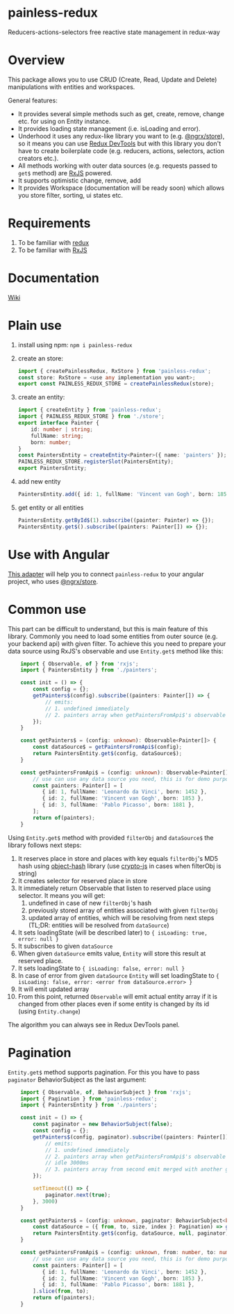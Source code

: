 # painless-redux
Reducers-actions-selectors free reactive state management in redux-way

# Overview
This package allows you to use CRUD (Create, Read, Update and Delete) manipulations with entities and workspaces.

General features:
- It provides several simple methods such as get, create, remove, change etc. for using on Entity instance.
- It provides loading state management (i.e. isLoading and error).
- Underhood it uses any redux-like library you want to (e.g. [@ngrx/store](https://github.com/ngrx/platform)), so it means you can use [Redux DevTools](https://chrome.google.com/webstore/detail/redux-devtools/lmhkpmbekcpmknklioeibfkpmmfibljd?hl=ru) but with this library you don't have to create boilerplate code (e.g. reducers, actions, selectors, action creators etc.).
- All methods working with outer data sources (e.g. requests passed to `get$` method) are [RxJS](https://github.com/ReactiveX/rxjs) powered.
- It supports optimistic change, remove, add
- It provides Workspace (documentation will be ready soon) which allows you store filter, sorting, ui states etc.

# Requirements
1. To be familiar with [redux](https://github.com/reduxjs/redux)
2. To be familiar with [RxJS](https://github.com/ReactiveX/rxjs)

# Documentation
[Wiki](https://github.com/egorgrushin/painless-redux/wiki)

# Plain use

1. install using npm:
	`npm i painless-redux`

2. create an store:
    ```typescript
	import { createPainlessRedux, RxStore } from 'painless-redux';
	const store: RxStore = <use any implementation you want>;
    export const PAINLESS_REDUX_STORE = createPainlessRedux(store);
    ```

3. create an entity:
	```typescript
	import { createEntity } from 'painless-redux';
	import { PAINLESS_REDUX_STORE } from './store';
	export interface Painter {
		id: number | string;
		fullName: string;
		born: number;
	}
	const PaintersEntity = createEntity<Painter>({ name: 'painters' });
	PAINLESS_REDUX_STORE.registerSlot(PaintersEntity);
	export PaintersEntity;
	```

4. add new entity
    ```typescript
   PaintersEntity.add({ id: 1, fullName: 'Vincent van Gogh', born: 1853 });
    ```
5. get entity or all entities
    ```typescript
    PaintersEntity.getById$(1).subscribe((painter: Painter) => {});
    PaintersEntity.get$().subscribe((painters: Painter[]) => {});
    ```
   
# Use with Angular

[This adapter](https://github.com/egorgrushin/ngx-painless-redux) will help you to connect `painless-redux` to your angular project, who uses [@ngrx/store](https://github.com/ngrx/platform).

# Common use

This part can be difficult to understand, but this is main feature of this library.
Commonly you need to load some entities from outer source (e.g. your backend api) with given filter. To achieve this you need to prepare your data source using RxJS's observable and use `Entity.get$` method like this:


```typescript
    import { Observable, of } from 'rxjs';
    import { PaintersEntity } from './painters';

    const init = () => {
        const config = {};
        getPainters$(config).subscribe((painters: Painter[]) => {
            // emits:
            // 1. undefined immediately
            // 2. painters array when getPaintersFromApi$'s observable emits.
        });
    }

    const getPainters$ = (config: unknown): Observable<Painter[]> {
        const dataSource$ = getPaintersFromApi$(config);
        return PaintersEntity.get$(config, dataSource$);
    }

    const getPaintersFromApi$ = (config: unknown): Observable<Painter[]> => {
        // use can use any data source you need, this is for demo purposes.
        const painters: Painter[] = [
           { id: 1, fullName: 'Leonardo da Vinci', born: 1452 },
           { id: 2, fullName: 'Vincent van Gogh', born: 1853 },
           { id: 3, fullName: 'Pablo Picasso', born: 1881 },
        ];
        return of(painters);
    }
```

Using `Entity.get$` method with provided `filterObj` and `dataSource$` the library follows next steps:
1. It reserves place in store and places with key equals `filterObj`'s MD5 hash using [object-hash](https://github.com/puleos/object-hash/) library (use [crypto-js](https://github.com/brix/crypto-js) in cases when filterObj is string)
2. It creates selector for reserved place in store
3. It immediately return Observable that listen to reserved place using selector. It means you will get:
   1. undefined in case of new `filterObj`'s hash
   2. previously stored array of entities associated with given `filterObj`
   3. updated array of entities, which will be resolving from next steps (TL;DR: entities will be resolved from `dataSource`)
4. It sets loadingState (will be described later) to `{ isLoading: true, error: null }`
5. It subscribes to given `dataSource`
6. When given `dataSource` emits value, `Entity` will store this result at reserved place.
7. It sets loadingState to `{ isLoading: false, error: null }`
8. In case of error from given `dataSource` `Entity` will set loadingState to `{ isLoading: false, error: <error from dataSource.error> }`
9. It will emit updated array
10. From this point, returned `Observable` will emit actual entity array if it is changed from other places even if some entity is changed by its id (using `Entity.change`)

The algorithm you can always see in Redux DevTools panel.

# Pagination

`Entity.get$` method supports pagination. For this you have to pass `paginator` BehaviorSubject as the last argument:

```typescript
    import { Observable, of, BehaviorSubject } from 'rxjs';
    import { Pagination } from 'painless-redux';
    import { PaintersEntity } from './painters';

    const init = () => {
        const paginator = new BehaviorSubject(false);
        const config = {};
        getPainters$(config, paginator).subscribe((painters: Painter[]) => {
            // emits:
            // 1. undefined immediately
            // 2. painters array when getPaintersFromApi$'s observable emits.
            // idle 3000ms
            // 3. painters array from second emit merged with another getPaintersFromApi$'s observable emits.
        });

        setTimeout(() => {
            paginator.next(true);
        }, 3000)
    }

    const getPainters$ = (config: unknown, paginator: BehaviorSubject<boolean>): Observable<Painter[]> {
        const dataSource = ({ from, to, size, index }: Pagination) => getPaintersFromApi$(config, from, to);
        return PaintersEntity.get$(config, dataSource, null, paginator);
    }

    const getPaintersFromApi$ = (config: unknown, from: number, to: number): Observable<Painter[]> => {
        // use can use any data source you need, this is for demo purposes.
        const painters: Painter[] = [
           { id: 1, fullName: 'Leonardo da Vinci', born: 1452 },
           { id: 2, fullName: 'Vincent van Gogh', born: 1853 },
           { id: 3, fullName: 'Pablo Picasso', born: 1881 },
        ].slice(from, to);
        return of(painters);
    }

